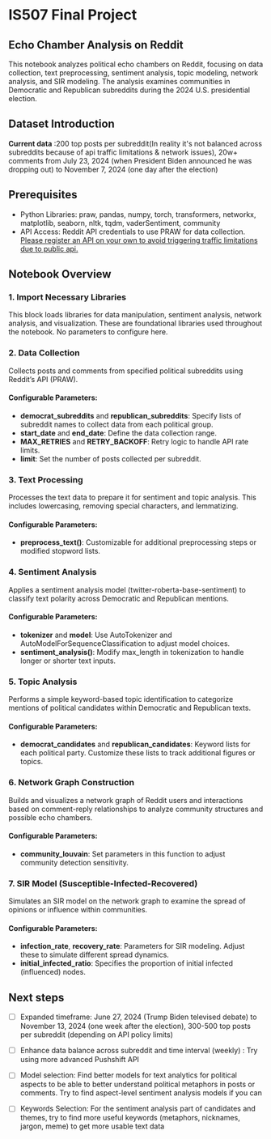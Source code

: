 # IS507 Final Project

## Echo Chamber Analysis on Reddit

This notebook analyzes political echo chambers on Reddit, focusing on data collection, text preprocessing, sentiment analysis, topic modeling, network analysis, and SIR modeling. The analysis examines communities in Democratic and Republican subreddits during the 2024 U.S. presidential election.

## Dataset Introduction
**Current data** :200 top posts per subreddit(In reality it's not balanced across subreddits because of api traffic limitations & network issues), 20w+ comments from July 23, 2024 (when President Biden announced he was dropping out) to November 7, 2024 (one day after the election)

## Prerequisites
- Python Libraries: praw, pandas, numpy, torch, transformers, networkx, matplotlib, seaborn, nltk, tqdm, vaderSentiment, community
- API Access: Reddit API credentials to use PRAW for data collection. [Please register an API on your own to avoid triggering traffic limitations due to public api.](https://praw.readthedocs.io/en/stable/getting_started/quick_start.html)

## Notebook Overview

### 1. Import Necessary Libraries

This block loads libraries for data manipulation, sentiment analysis, network analysis, and visualization. These are foundational libraries used throughout the notebook. No parameters to configure here.

### 2. Data Collection

Collects posts and comments from specified political subreddits using Reddit’s API (PRAW).

#### Configurable Parameters:
- **democrat_subreddits** and **republican_subreddits**: Specify lists of subreddit names to collect data from each political group.
- **start_date** and **end_date**: Define the data collection range.
- **MAX_RETRIES** and **RETRY_BACKOFF**: Retry logic to handle API rate limits.
- **limit**: Set the number of posts collected per subreddit.

### 3. Text Processing

Processes the text data to prepare it for sentiment and topic analysis. This includes lowercasing, removing special characters, and lemmatizing.

#### Configurable Parameters:
- **preprocess_text()**: Customizable for additional preprocessing steps or modified stopword lists.

### 4. Sentiment Analysis

Applies a sentiment analysis model (twitter-roberta-base-sentiment) to classify text polarity across Democratic and Republican mentions.

#### Configurable Parameters:
- **tokenizer** and **model**: Use AutoTokenizer and AutoModelForSequenceClassification to adjust model choices.
- **sentiment_analysis()**: Modify max_length in tokenization to handle longer or shorter text inputs.

### 5. Topic Analysis

Performs a simple keyword-based topic identification to categorize mentions of political candidates within Democratic and Republican texts.

#### Configurable Parameters:
- **democrat_candidates** and **republican_candidates**: Keyword lists for each political party. Customize these lists to track additional figures or topics.

### 6. Network Graph Construction

Builds and visualizes a network graph of Reddit users and interactions based on comment-reply relationships to analyze community structures and possible echo chambers.

#### Configurable Parameters:
- **community_louvain**: Set parameters in this function to adjust community detection sensitivity.

### 7. SIR Model (Susceptible-Infected-Recovered)

Simulates an SIR model on the network graph to examine the spread of opinions or influence within communities.

#### Configurable Parameters:
- **infection_rate**, **recovery_rate**: Parameters for SIR modeling. Adjust these to simulate different spread dynamics.
- **initial_infected_ratio**: Specifies the proportion of initial infected (influenced) nodes.

## Next steps
- [ ] Expanded timeframe: June 27, 2024 (Trump Biden televised debate) to November 13, 2024 (one week after the election), 300-500 top posts per subreddit (depending on API policy limits)
- [ ] Enhance data balance across subreddit and time interval (weekly) : Try using more advanced Pushshift API
- [ ] Model selection: Find better models for text analytics for political aspects to be able to better understand political metaphors in posts or comments. Try to find aspect-level sentiment analysis models if you can
- [ ] Keywords Selection: For the sentiment analysis part of candidates and themes, try to find more useful keywords (metaphors, nicknames, jargon, meme) to get more usable text data




